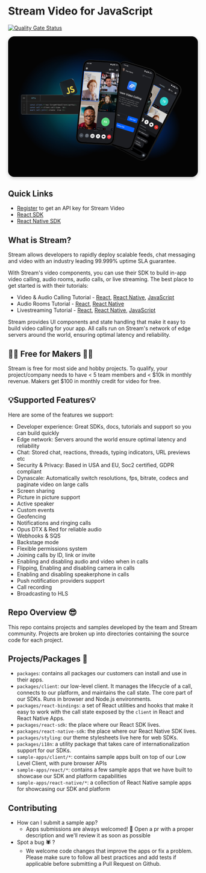 # Stream Video for JavaScript

[![Quality Gate Status](https://sonarcloud.io/api/project_badges/measure?project=GetStream_stream-video-js&metric=alert_status&token=fdc1439303911957da9c7ff2ce505f94c3c14d36)](https://sonarcloud.io/summary/new_code?id=GetStream_stream-video-js)

<img src=".readme-assets/Github-Graphic-JS.jpg" alt="Stream Video for Javascript Header image" style="box-shadow: 0 3px 10px rgb(0 0 0 / 0.2); border-radius: 1rem" />

## **Quick Links**

- [Register](https://getstream.io/chat/trial/) to get an API key for Stream Video
- [React SDK](./packages/react-sdk#official-react-sdk-for-stream-video)
- [React Native SDK](./packages/react-native-sdk#official-react-native-sdk-for-stream-video)

## What is Stream?

Stream allows developers to rapidly deploy scalable feeds, chat messaging and video with an industry leading 99.999% uptime SLA guarantee.

With Stream's video components, you can use their SDK to build in-app video calling, audio rooms, audio calls, or live streaming. The best place to get started is with their tutorials:

- Video & Audio Calling Tutorial - [React](https://getstream.io/video/docs/react/tutorials/video-calling/), [React Native](https://getstream.io/video/docs/reactnative/tutorials/video-calling/), [JavaScript](https://getstream.io/video/docs/javascript/tutorials/video-calling/)
- Audio Rooms Tutorial - [React](https://getstream.io/video/docs/react/tutorials/audio-room/), [React Native](https://getstream.io/video/docs/reactnative/tutorials/audio-room/)
- Livestreaming Tutorial - [React](https://getstream.io/video/docs/react/tutorials/livestream/), [React Native](https://getstream.io/video/docs/reactnative/tutorials/livestream/), [JavaScript](https://getstream.io/video/docs/javascript/tutorials/livestream/)

Stream provides UI components and state handling that make it easy to build video calling for your app. All calls run on Stream's network of edge servers around the world, ensuring optimal latency and reliability.

## 👩‍💻 Free for Makers 👨‍💻

Stream is free for most side and hobby projects. To qualify, your project/company needs to have < 5 team members and < $10k in monthly revenue. Makers get $100 in monthly credit for video for free.

## 💡Supported Features💡

Here are some of the features we support:

- Developer experience: Great SDKs, docs, tutorials and support so you can build quickly
- Edge network: Servers around the world ensure optimal latency and reliability
- Chat: Stored chat, reactions, threads, typing indicators, URL previews etc
- Security & Privacy: Based in USA and EU, Soc2 certified, GDPR compliant
- Dynascale: Automatically switch resolutions, fps, bitrate, codecs and paginate video on large calls
- Screen sharing
- Picture in picture support
- Active speaker
- Custom events
- Geofencing
- Notifications and ringing calls
- Opus DTX & Red for reliable audio
- Webhooks & SQS
- Backstage mode
- Flexible permissions system
- Joining calls by ID, link or invite
- Enabling and disabling audio and video when in calls
- Flipping, Enabling and disabling camera in calls
- Enabling and disabling speakerphone in calls
- Push notification providers support
- Call recording
- Broadcasting to HLS

## Repo Overview 😎

This repo contains projects and samples developed by the team and Stream community. Projects are broken up into directories containing the source code for each project.

## **Projects/Packages 🚀**

- `packages`: contains all packages our customers can install and use in their apps.
- `packages/client`: our low-level client. It manages the lifecycle of a call, connects to our platform, and maintains the call state. The core part of our SDKs. Runs in browser and Node.js environments.
- `packages/react-bindings`: a set of React utilities and hooks that make it easy to work with the call state exposed by the `client` in React and React Native Apps.
- `packages/react-sdk`: the place where our React SDK lives.
- `packages/react-native-sdk`: the place where our React Native SDK lives.
- `packages/styling`: our theme stylesheets live here for web SDKs.
- `packages/i18n`: a utility package that takes care of internationalization support for our SDKs.
- `sample-apps/client/*`: contains sample apps built on top of our Low Level Client, with pure browser APIs
- `sample-apps/react/*`: contains a few sample apps that we have built to showcase our SDK and platform capabilities
- `sample-apps/react-native/*`: a collection of React Native sample apps for showcasing our SDK and platform

## Contributing

- How can I submit a sample app?
  - Apps submissions are always welcomed! 🥳 Open a pr with a proper description and we'll review it as soon as possible
- Spot a bug 🕷 ?
  - We welcome code changes that improve the apps or fix a problem. Please make sure to follow all best practices and add tests if applicable before submitting a Pull Request on Github.
